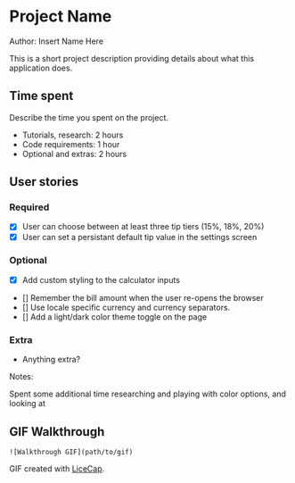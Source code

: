 # Project Name

Author: Insert Name Here

This is a short project description providing details about what this application does.

## Time spent
Describe the time you spent on the project.
 * Tutorials, research: 2 hours
 * Code requirements: 1 hour
 * Optional and extras: 2 hours

## User stories

### Required
 * [x] User can choose between at least three tip tiers (15%, 18%, 20%)
 * [x] User can set a persistant default tip value in the settings screen

### Optional

 * [x] Add custom styling to the calculator inputs
 * [] Remember the bill amount when the user re-opens the browser
 * [] Use locale specific currency and currency separators.
 * [] Add a light/dark color theme toggle on the page

### Extra

 * Anything extra?
 
Notes:

Spent some additional time researching and playing with color options, and looking at 

## GIF Walkthrough

```
![Walkthrough GIF](path/to/gif)
```

GIF created with [LiceCap](https://www.cockos.com/licecap/).
